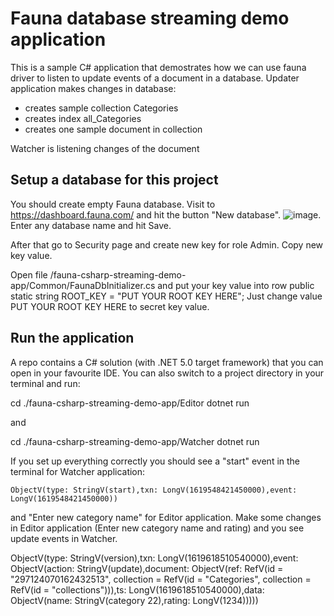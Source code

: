 # Fauna database streaming demo application

This is a sample C# application that demostrates how we can use fauna driver to listen to update events of a document in a database.
Updater application makes changes in database:
- creates sample collection Categories
- creates index all_Categories
- creates one sample document in collection

Watcher is listening changes of the document

## Setup a database for this project

You should create empty Fauna database. Visit to https://dashboard.fauna.com/ and hit the button "New database". ![image](https://user-images.githubusercontent.com/11041454/116414049-d29fe680-a840-11eb-9a35-b0a9d32b2ed3.png). Enter any database name and hit Save.

After that go to Security page and create new key for role Admin. Copy new key value.

Open file /fauna-csharp-streaming-demo-app/Common/FaunaDbInitializer.cs and put your key value into row public static string ROOT_KEY = "PUT YOUR ROOT KEY HERE"; 
Just change value PUT YOUR ROOT KEY HERE to secret key value.

## Run the application
A repo contains a C# solution (with .NET 5.0 target framework) that you can open in your favourite IDE.
You can also switch to a project directory in your terminal and run:

cd ./fauna-csharp-streaming-demo-app/Editor
dotnet run 

and 

cd ./fauna-csharp-streaming-demo-app/Watcher
dotnet run 

If you set up everything correctly you should see a "start" event in the terminal for Watcher application:
```
ObjectV(type: StringV(start),txn: LongV(1619548421450000),event: LongV(1619548421450000))
```
and "Enter new category name" for Editor application. 
Make some changes in Editor application (Enter new category name and rating) and you see update events in Watcher.

ObjectV(type: StringV(version),txn: LongV(1619618510540000),event: ObjectV(action: StringV(update),document: ObjectV(ref: RefV(id = "297124070162432513", collection = RefV(id = "Categories", collection = RefV(id = "collections"))),ts: LongV(1619618510540000),data: ObjectV(name: StringV(category 22),rating: LongV(1234)))))

